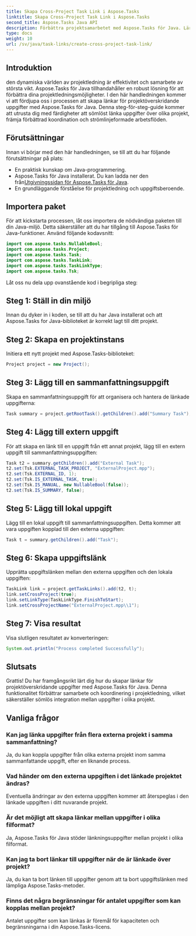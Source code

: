 ```yaml
---
title: Skapa Cross-Project Task Link i Aspose.Tasks
linktitle: Skapa Cross-Project Task Link i Aspose.Tasks
second_title: Aspose.Tasks Java API
description: Förbättra projektsamarbetet med Aspose.Tasks för Java. Lär dig att skapa länkar för projektöverskridande uppgifter steg för steg. Öka effektiviteten nu!
type: docs
weight: 10
url: /sv/java/task-links/create-cross-project-task-link/
---
```

## Introduktion
den dynamiska världen av projektledning är effektivitet och samarbete av största vikt. Aspose.Tasks för Java tillhandahåller en robust lösning för att förbättra dina projektledningsmöjligheter. I den här handledningen kommer vi att fördjupa oss i processen att skapa länkar för projektöverskridande uppgifter med Aspose.Tasks för Java. Denna steg-för-steg-guide kommer att utrusta dig med färdigheter att sömlöst länka uppgifter över olika projekt, främja förbättrad koordination och strömlinjeformade arbetsflöden.
## Förutsättningar
Innan vi börjar med den här handledningen, se till att du har följande förutsättningar på plats:
- En praktisk kunskap om Java-programmering.
-  Aspose.Tasks för Java installerat. Du kan ladda ner den från[Utgivningssidan för Aspose.Tasks för Java](https://releases.aspose.com/tasks/java/).
- En grundläggande förståelse för projektledning och uppgiftsberoende.
## Importera paket
För att kickstarta processen, låt oss importera de nödvändiga paketen till din Java-miljö. Detta säkerställer att du har tillgång till Aspose.Tasks för Java-funktioner. Använd följande kodavsnitt:
```java
import com.aspose.tasks.NullableBool;
import com.aspose.tasks.Project;
import com.aspose.tasks.Task;
import com.aspose.tasks.TaskLink;
import com.aspose.tasks.TaskLinkType;
import com.aspose.tasks.Tsk;
```
Låt oss nu dela upp ovanstående kod i begripliga steg:
## Steg 1: Ställ in din miljö
Innan du dyker in i koden, se till att du har Java installerat och att Aspose.Tasks for Java-biblioteket är korrekt lagt till ditt projekt.
## Steg 2: Skapa en projektinstans
Initiera ett nytt projekt med Aspose.Tasks-biblioteket:
```java
Project project = new Project();
```
## Steg 3: Lägg till en sammanfattningsuppgift
Skapa en sammanfattningsuppgift för att organisera och hantera de länkade uppgifterna:
```java
Task summary = project.getRootTask().getChildren().add("Summary Task");
```
## Steg 4: Lägg till extern uppgift
För att skapa en länk till en uppgift från ett annat projekt, lägg till en extern uppgift till sammanfattningsuppgiften:
```java
Task t2 = summary.getChildren().add("External Task");
t2.set(Tsk.EXTERNAL_TASK_PROJECT, "ExternalProject.mpp");
t2.set(Tsk.EXTERNAL_ID, 1);
t2.set(Tsk.IS_EXTERNAL_TASK, true);
t2.set(Tsk.IS_MANUAL, new NullableBool(false));
t2.set(Tsk.IS_SUMMARY, false);
```
## Steg 5: Lägg till lokal uppgift
Lägg till en lokal uppgift till sammanfattningsuppgiften. Detta kommer att vara uppgiften kopplad till den externa uppgiften:
```java
Task t = summary.getChildren().add("Task");
```
## Steg 6: Skapa uppgiftslänk
Upprätta uppgiftslänken mellan den externa uppgiften och den lokala uppgiften:
```java
TaskLink link = project.getTaskLinks().add(t2, t);
link.setCrossProject(true);
link.setLinkType(TaskLinkType.FinishToStart);
link.setCrossProjectName("ExternalProject.mpp\\1");
```
## Steg 7: Visa resultat
Visa slutligen resultatet av konverteringen:
```java
System.out.println("Process completed Successfully");
```
## Slutsats
Grattis! Du har framgångsrikt lärt dig hur du skapar länkar för projektöverskridande uppgifter med Aspose.Tasks för Java. Denna funktionalitet förbättrar samarbete och koordinering i projektledning, vilket säkerställer sömlös integration mellan uppgifter i olika projekt.
## Vanliga frågor
### Kan jag länka uppgifter från flera externa projekt i samma sammanfattning?
Ja, du kan koppla uppgifter från olika externa projekt inom samma sammanfattande uppgift, efter en liknande process.
### Vad händer om den externa uppgiften i det länkade projektet ändras?
Eventuella ändringar av den externa uppgiften kommer att återspeglas i den länkade uppgiften i ditt nuvarande projekt.
### Är det möjligt att skapa länkar mellan uppgifter i olika filformat?
Ja, Aspose.Tasks för Java stöder länkningsuppgifter mellan projekt i olika filformat.
### Kan jag ta bort länkar till uppgifter när de är länkade över projekt?
Ja, du kan ta bort länken till uppgifter genom att ta bort uppgiftslänken med lämpliga Aspose.Tasks-metoder.
### Finns det några begränsningar för antalet uppgifter som kan kopplas mellan projekt?
Antalet uppgifter som kan länkas är föremål för kapaciteten och begränsningarna i din Aspose.Tasks-licens.